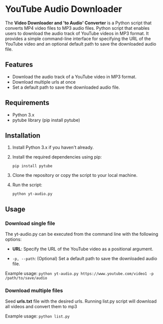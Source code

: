 # YouTube Audio Downloader

The **Video Downloader and 'to Audio' Converter** is a Python script that converts MP4 video files to MP3 audio files. 
Python script that enables users to download the audio track of YouTube videos in MP3 format. It provides a simple 
command-line interface for specifying the URL of the YouTube video and an optional default path to save the downloaded 
audio file.

## Features

- Download the audio track of a YouTube video in MP3 format.
- Download multiple urls at once
- Set a default path to save the downloaded audio file.

## Requirements

- Python 3.x
- pytube library (pip install pytube)

## Installation

1. Install Python 3.x if you haven't already.

2. Install the required dependencies using pip:

    ```
    pip install pytube
    ```

3. Clone the repository or copy the script to your local machine.

4. Run the script:

    ```
    python yt-audio.py
    ```

## Usage

### Download single file
The yt-audio.py can be executed from the command line with the following options:

- **URL**: Specify the URL of the YouTube video as a positional argument.

- `-p, --path`: (Optional) Set a default path to save the downloaded audio file.

Example usage:
    ```
   python yt-audio.py https://www.youtube.com/video1 -p /path/to/save/audio
    ```

### Download multiple files
Seed **urls.txt** file with the desired urls. Running list.py script will download all videos 
and convert them to mp3

Example usage:
    ```
   python list.py
    ```


